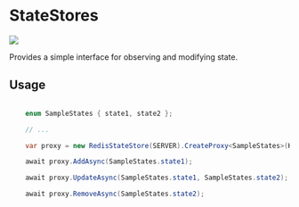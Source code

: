 # StateStores

[![](https://github.com/JanDonnermayer/StateStores/workflows/UnitTests/badge.svg)](
https://github.com/JanDonnermayer/StateStores/actions)

Provides a simple interface for observing and modifying state.

## Usage

```csharp

    enum SampleStates { state1, state2 };

    // ...

    var proxy = new RedisStateStore(SERVER).CreateProxy<SampleStates>(KEY);

    await proxy.AddAsync(SampleStates.state1);

    await proxy.UpdateAsync(SampleStates.state1, SampleStates.state2);

    await proxy.RemoveAsync(SampleStates.state2);
```
